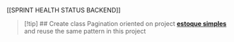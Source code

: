 
[[SPRINT HEALTH STATUS BACKEND]]

> [!tip] ## Create class Pagination oriented on project **[estoque simples](https://github.com/williansql/estoque-simples-backend/blob/develop/src/main/java/com/foffaps/estoquesimples/utils/models/Pagination.java)** and reuse the same pattern in this project

